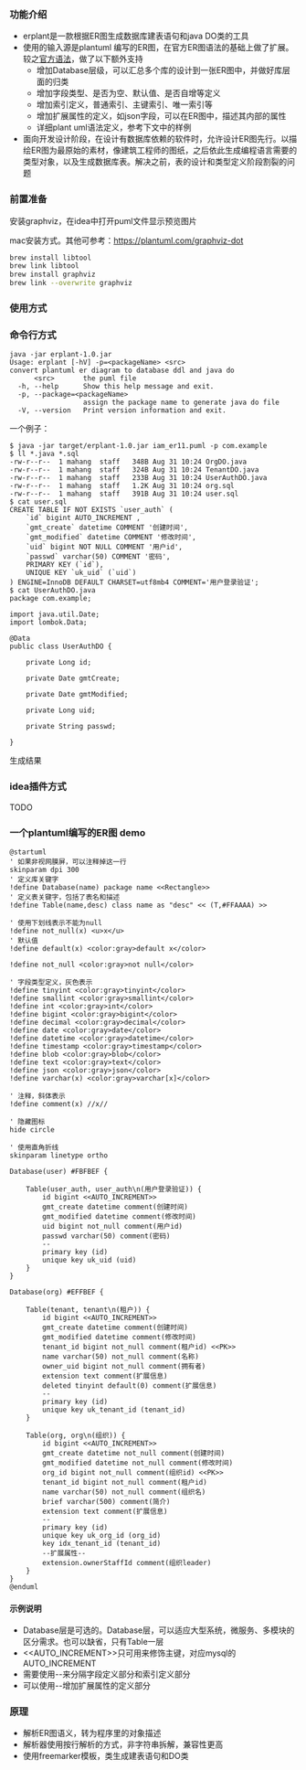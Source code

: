 ### 功能介绍

- erplant是一款根据ER图生成数据库建表语句和java DO类的工具
- 使用的输入源是plantuml
  编写的ER图，在官方ER图语法的基础上做了扩展。较之[官方语法](http://wiki.plantuml.net/site/ie-diagram)，做了以下额外支持
    - 增加Database层级，可以汇总多个库的设计到一张ER图中，并做好库层面的归类
    - 增加字段类型、是否为空、默认值、是否自增等定义
    - 增加索引定义，普通索引、主键索引、唯一索引等
    - 增加扩展属性的定义，如json字段，可以在ER图中，描述其内部的属性
    - 详细plant uml语法定义，参考下文中的样例
- 面向开发设计阶段，在设计有数据库依赖的软件时，允许设计ER图先行。以描绘ER图为最原始的素材，像建筑工程师的图纸，之后依此生成编程语言需要的类型对象，以及生成数据库表。解决之前，表的设计和类型定义阶段割裂的问题

### 前置准备

安装graphviz，在idea中打开puml文件显示预览图片

mac安装方式。其他可参考：https://plantuml.com/graphviz-dot
```bash
brew install libtool
brew link libtool
brew install graphviz
brew link --overwrite graphviz
```

### 使用方式

### 命令行方式

```
java -jar erplant-1.0.jar   
Usage: erplant [-hV] -p=<packageName> <src>
convert plantuml er diagram to database ddl and java do
      <src>       the puml file
  -h, --help      Show this help message and exit.
  -p, --package=<packageName>
                  assign the package name to generate java do file
  -V, --version   Print version information and exit.
```

一个例子：

```
$ java -jar target/erplant-1.0.jar iam_er11.puml -p com.example
$ ll *.java *.sql                                             
-rw-r--r--  1 mahang  staff   348B Aug 31 10:24 OrgDO.java
-rw-r--r--  1 mahang  staff   324B Aug 31 10:24 TenantDO.java
-rw-r--r--  1 mahang  staff   233B Aug 31 10:24 UserAuthDO.java
-rw-r--r--  1 mahang  staff   1.2K Aug 31 10:24 org.sql
-rw-r--r--  1 mahang  staff   391B Aug 31 10:24 user.sql
$ cat user.sql 
CREATE TABLE IF NOT EXISTS `user_auth` (
    `id` bigint AUTO_INCREMENT ,
    `gmt_create` datetime COMMENT '创建时间',
    `gmt_modified` datetime COMMENT '修改时间',
    `uid` bigint NOT NULL COMMENT '用户id',
    `passwd` varchar(50) COMMENT '密码',
    PRIMARY KEY (`id`),
    UNIQUE KEY `uk_uid` (`uid`)
) ENGINE=InnoDB DEFAULT CHARSET=utf8mb4 COMMENT='用户登录验证';
$ cat UserAuthDO.java 
package com.example;

import java.util.Date;
import lombok.Data;

@Data
public class UserAuthDO {

    private Long id;

    private Date gmtCreate;

    private Date gmtModified;

    private Long uid;

    private String passwd;

}

```

生成结果

### idea插件方式

TODO

### 一个plantuml编写的ER图 demo

```
@startuml
' 如果非视网膜屏，可以注释掉这一行
skinparam dpi 300
' 定义库关键字
!define Database(name) package name <<Rectangle>>
' 定义表关键字，包括了表名和描述
!define Table(name,desc) class name as "desc" << (T,#FFAAAA) >>

' 使用下划线表示不能为null
!define not_null(x) <u>x</u>
' 默认值
!define default(x) <color:gray>default x</color>

!define not_null <color:gray>not null</color>

' 字段类型定义，灰色表示
!define tinyint <color:gray>tinyint</color>
!define smallint <color:gray>smallint</color>
!define int <color:gray>int</color>
!define bigint <color:gray>bigint</color>
!define decimal <color:gray>decimal</color>
!define date <color:gray>date</color>
!define datetime <color:gray>datetime</color>
!define timestamp <color:gray>timestamp</color>
!define blob <color:gray>blob</color>
!define text <color:gray>text</color>
!define json <color:gray>json</color>
!define varchar(x) <color:gray>varchar[x]</color>

' 注释，斜体表示
!define comment(x) //x//

' 隐藏图标
hide circle

' 使用直角折线
skinparam linetype ortho

Database(user) #FBFBEF {

    Table(user_auth, user_auth\n(用户登录验证)) {
        id bigint <<AUTO_INCREMENT>>
        gmt_create datetime comment(创建时间)
        gmt_modified datetime comment(修改时间)
        uid bigint not_null comment(用户id)
        passwd varchar(50) comment(密码)
        --
        primary key (id)
        unique key uk_uid (uid)
    }
}

Database(org) #EFFBEF {

    Table(tenant, tenant\n(租户)) {
        id bigint <<AUTO_INCREMENT>>
        gmt_create datetime comment(创建时间)
        gmt_modified datetime comment(修改时间)
        tenant_id bigint not_null comment(租户id) <<PK>>
        name varchar(50) not_null comment(名称)
        owner_uid bigint not_null comment(拥有者)
        extension text comment(扩展信息)
        deleted tinyint default(0) comment(扩展信息)
        --
        primary key (id)
        unique key uk_tenant_id (tenant_id)
    }

    Table(org, org\n(组织)) {
        id bigint <<AUTO_INCREMENT>>
        gmt_create datetime not_null comment(创建时间)
        gmt_modified datetime not_null comment(修改时间)
        org_id bigint not_null comment(组织id) <<PK>>
        tenant_id bigint not_null comment(租户id)
        name varchar(50) not_null comment(组织名)
        brief varchar(500) comment(简介)
        extension text comment(扩展信息)
        --
        primary key (id)
        unique key uk_org_id (org_id)
        key idx_tenant_id (tenant_id)
        --扩展属性--
        extension.ownerStaffId comment(组织leader)
    }
}
@enduml
```

#### 示例说明

- Database层是可选的。Database层，可以适应大型系统，微服务、多模块的区分需求。也可以缺省，只有Table一层
- <<AUTO_INCREMENT>>只可用来修饰主键，对应mysql的AUTO_INCREMENT
- 需要使用--来分隔字段定义部分和索引定义部分
- 可以使用--增加扩展属性的定义部分

### 原理

- 解析ER图语义，转为程序里的对象描述
- 解析器使用按行解析的方式，非字符串拆解，兼容性更高
- 使用freemarker模板，类生成建表语句和DO类

